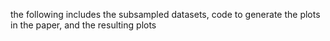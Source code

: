 the following includes the subsampled datasets, code to generate the plots in the paper, and the resulting plots
